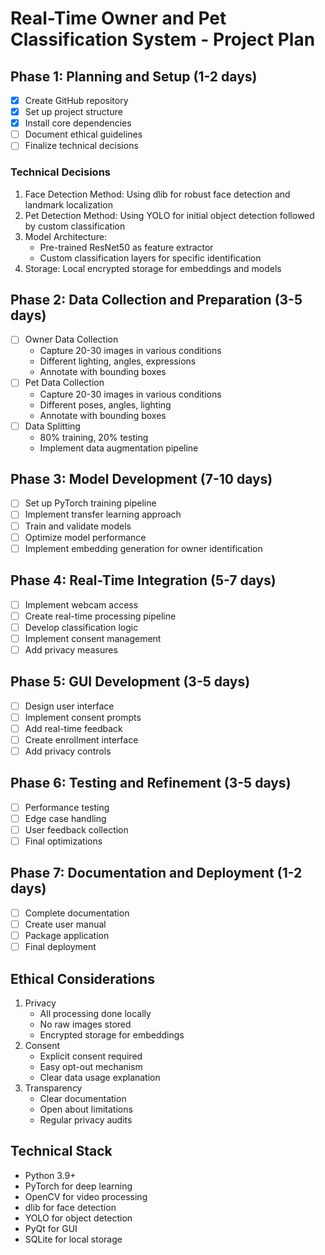 # Real-Time Owner and Pet Classification System - Project Plan

## Phase 1: Planning and Setup (1-2 days)
- [x] Create GitHub repository
- [x] Set up project structure
- [x] Install core dependencies
- [ ] Document ethical guidelines
- [ ] Finalize technical decisions

### Technical Decisions
1. Face Detection Method: Using dlib for robust face detection and landmark localization
2. Pet Detection Method: Using YOLO for initial object detection followed by custom classification
3. Model Architecture: 
   - Pre-trained ResNet50 as feature extractor
   - Custom classification layers for specific identification
4. Storage: Local encrypted storage for embeddings and models

## Phase 2: Data Collection and Preparation (3-5 days)
- [ ] Owner Data Collection
  - Capture 20-30 images in various conditions
  - Different lighting, angles, expressions
  - Annotate with bounding boxes
- [ ] Pet Data Collection
  - Capture 20-30 images in various conditions
  - Different poses, angles, lighting
  - Annotate with bounding boxes
- [ ] Data Splitting
  - 80% training, 20% testing
  - Implement data augmentation pipeline

## Phase 3: Model Development (7-10 days)
- [ ] Set up PyTorch training pipeline
- [ ] Implement transfer learning approach
- [ ] Train and validate models
- [ ] Optimize model performance
- [ ] Implement embedding generation for owner identification

## Phase 4: Real-Time Integration (5-7 days)
- [ ] Implement webcam access
- [ ] Create real-time processing pipeline
- [ ] Develop classification logic
- [ ] Implement consent management
- [ ] Add privacy measures

## Phase 5: GUI Development (3-5 days)
- [ ] Design user interface
- [ ] Implement consent prompts
- [ ] Add real-time feedback
- [ ] Create enrollment interface
- [ ] Add privacy controls

## Phase 6: Testing and Refinement (3-5 days)
- [ ] Performance testing
- [ ] Edge case handling
- [ ] User feedback collection
- [ ] Final optimizations

## Phase 7: Documentation and Deployment (1-2 days)
- [ ] Complete documentation
- [ ] Create user manual
- [ ] Package application
- [ ] Final deployment

## Ethical Considerations
1. Privacy
   - All processing done locally
   - No raw images stored
   - Encrypted storage for embeddings
2. Consent
   - Explicit consent required
   - Easy opt-out mechanism
   - Clear data usage explanation
3. Transparency
   - Clear documentation
   - Open about limitations
   - Regular privacy audits

## Technical Stack
- Python 3.9+
- PyTorch for deep learning
- OpenCV for video processing
- dlib for face detection
- YOLO for object detection
- PyQt for GUI
- SQLite for local storage 